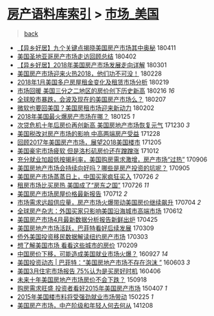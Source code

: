[房产语料库索引](../../README.md)  > [市场_美国](市场_美国.md)
====
> [back](../README.md)

- [【异乡好居】九个关键点揭晓美国房产市场其中奥秘](http://jkwz.applinzi.com/ittc/7090672092104360966.html#%E3%80%90%E5%BC%82%E4%B9%A1%E5%A5%BD%E5%B1%85%E3%80%91%E4%B9%9D%E4%B8%AA%E5%85%B3%E9%94%AE%E7%82%B9%E6%8F%AD%E6%99%93%E7%BE%8E%E5%9B%BD%E6%88%BF%E4%BA%A7%E5%B8%82%E5%9C%BA%E5%85%B6%E4%B8%AD%E5%A5%A5%E7%A7%98) 180411  
- [美国圣地亚哥房产市场走访回顾总结](http://jkwz.applinzi.com/ittc/7087261196082480144.html#%E7%BE%8E%E5%9B%BD%E5%9C%A3%E5%9C%B0%E4%BA%9A%E5%93%A5%E6%88%BF%E4%BA%A7%E5%B8%82%E5%9C%BA%E8%B5%B0%E8%AE%BF%E5%9B%9E%E9%A1%BE%E6%80%BB%E7%BB%93) 180402  
- [【异乡好居】2018年美国房产市场发展走向详解](http://jkwz.applinzi.com/ittc/7075441345160545296.html#%E3%80%90%E5%BC%82%E4%B9%A1%E5%A5%BD%E5%B1%85%E3%80%912018%E5%B9%B4%E7%BE%8E%E5%9B%BD%E6%88%BF%E4%BA%A7%E5%B8%82%E5%9C%BA%E5%8F%91%E5%B1%95%E8%B5%B0%E5%90%91%E8%AF%A6%E8%A7%A3) 180301  
- [美国房产市场迎来火热2018，他们功不可没！](http://jkwz.applinzi.com/ittc/7075161272226415622.html#%E7%BE%8E%E5%9B%BD%E6%88%BF%E4%BA%A7%E5%B8%82%E5%9C%BA%E8%BF%8E%E6%9D%A5%E7%81%AB%E7%83%AD2018%EF%BC%8C%E4%BB%96%E4%BB%AC%E5%8A%9F%E4%B8%8D%E5%8F%AF%E6%B2%A1%EF%BC%81) 180228  
- [2018年1月美国多户房屋租金变化及租赁市场分析](http://jkwz.applinzi.com/ittc/7071736514126283782.html#2018%E5%B9%B41%E6%9C%88%E7%BE%8E%E5%9B%BD%E5%A4%9A%E6%88%B7%E6%88%BF%E5%B1%8B%E7%A7%9F%E9%87%91%E5%8F%98%E5%8C%96%E5%8F%8A%E7%A7%9F%E8%B5%81%E5%B8%82%E5%9C%BA%E5%88%86%E6%9E%90) 180219  
- [市场回暖 美国三分之二地区的房价创下历史新高](http://jkwz.applinzi.com/ittc/7070762387030672390.html#%E5%B8%82%E5%9C%BA%E5%9B%9E%E6%9A%96+%E7%BE%8E%E5%9B%BD%E4%B8%89%E5%88%86%E4%B9%8B%E4%BA%8C%E5%9C%B0%E5%8C%BA%E7%9A%84%E6%88%BF%E4%BB%B7%E5%88%9B%E4%B8%8B%E5%8E%86%E5%8F%B2%E6%96%B0%E9%AB%98) 180216 *16* 
- [全球股市暴跌，会波及现在的美国房产市场么？](http://jkwz.applinzi.com/ittc/7067440727544300561.html#%E5%85%A8%E7%90%83%E8%82%A1%E5%B8%82%E6%9A%B4%E8%B7%8C%EF%BC%8C%E4%BC%9A%E6%B3%A2%E5%8F%8A%E7%8E%B0%E5%9C%A8%E7%9A%84%E7%BE%8E%E5%9B%BD%E6%88%BF%E4%BA%A7%E5%B8%82%E5%9C%BA%E4%B9%88%EF%BC%9F) 180207  
- [微软也要回美国？美国房租市场迎来新动力](http://jkwz.applinzi.com/ittc/7065512532314162192.html#%E5%BE%AE%E8%BD%AF%E4%B9%9F%E8%A6%81%E5%9B%9E%E7%BE%8E%E5%9B%BD%EF%BC%9F%E7%BE%8E%E5%9B%BD%E6%88%BF%E7%A7%9F%E5%B8%82%E5%9C%BA%E8%BF%8E%E6%9D%A5%E6%96%B0%E5%8A%A8%E5%8A%9B) 180202  
- [2018年美国最火爆房产市场在哪？](http://jkwz.applinzi.com/ittc/7062526002268210192.html#2018%E5%B9%B4%E7%BE%8E%E5%9B%BD%E6%9C%80%E7%81%AB%E7%88%86%E6%88%BF%E4%BA%A7%E5%B8%82%E5%9C%BA%E5%9C%A8%E5%93%AA%EF%BC%9F) 180125 *1* 
- [次贷危机十年后房价再创新高 美国房地产市场恢复元气](http://jkwz.applinzi.com/ittc/7052873391617344529.html#%E6%AC%A1%E8%B4%B7%E5%8D%B1%E6%9C%BA%E5%8D%81%E5%B9%B4%E5%90%8E%E6%88%BF%E4%BB%B7%E5%86%8D%E5%88%9B%E6%96%B0%E9%AB%98+%E7%BE%8E%E5%9B%BD%E6%88%BF%E5%9C%B0%E4%BA%A7%E5%B8%82%E5%9C%BA%E6%81%A2%E5%A4%8D%E5%85%83%E6%B0%94) 171230 *3* 
- [美国税改对房产市场的影响 中高两端房产受益](http://jkwz.applinzi.com/ittc/7051915390555259920.html#%E7%BE%8E%E5%9B%BD%E7%A8%8E%E6%94%B9%E5%AF%B9%E6%88%BF%E4%BA%A7%E5%B8%82%E5%9C%BA%E7%9A%84%E5%BD%B1%E5%93%8D+%E4%B8%AD%E9%AB%98%E4%B8%A4%E7%AB%AF%E6%88%BF%E4%BA%A7%E5%8F%97%E7%9B%8A) 171228  
- [回顾2017年美国房产市场，展望2018美国楼市](http://jkwz.applinzi.com/ittc/7043621447170262033.html#%E5%9B%9E%E9%A1%BE2017%E5%B9%B4%E7%BE%8E%E5%9B%BD%E6%88%BF%E4%BA%A7%E5%B8%82%E5%9C%BA%EF%BC%8C%E5%B1%95%E6%9C%9B2018%E7%BE%8E%E5%9B%BD%E6%A5%BC%E5%B8%82) 171205  
- [美国豪宅市场疲软 但是洛杉矶房价还在蹭蹭涨](http://jkwz.applinzi.com/ittc/7023562393630802960.html#%E7%BE%8E%E5%9B%BD%E8%B1%AA%E5%AE%85%E5%B8%82%E5%9C%BA%E7%96%B2%E8%BD%AF+%E4%BD%86%E6%98%AF%E6%B4%9B%E6%9D%89%E7%9F%B6%E6%88%BF%E4%BB%B7%E8%BF%98%E5%9C%A8%E8%B9%AD%E8%B9%AD%E6%B6%A8) 171012  
- [充分就业加超低按揭利率，美国购房需求激增，房产市场“过热”](http://jkwz.applinzi.com/ittc/7009866484422280209.html#%E5%85%85%E5%88%86%E5%B0%B1%E4%B8%9A%E5%8A%A0%E8%B6%85%E4%BD%8E%E6%8C%89%E6%8F%AD%E5%88%A9%E7%8E%87%EF%BC%8C%E7%BE%8E%E5%9B%BD%E8%B4%AD%E6%88%BF%E9%9C%80%E6%B1%82%E6%BF%80%E5%A2%9E%EF%BC%8C%E6%88%BF%E4%BA%A7%E5%B8%82%E5%9C%BA%E2%80%9C%E8%BF%87%E7%83%AD%E2%80%9D) 170906  
- [美国房地产市场会持续向好吗？哪些是房产投资的坑呢？](http://jkwz.applinzi.com/ittc/7006821619505562640.html#%E7%BE%8E%E5%9B%BD%E6%88%BF%E5%9C%B0%E4%BA%A7%E5%B8%82%E5%9C%BA%E4%BC%9A%E6%8C%81%E7%BB%AD%E5%90%91%E5%A5%BD%E5%90%97%EF%BC%9F%E5%93%AA%E4%BA%9B%E6%98%AF%E6%88%BF%E4%BA%A7%E6%8A%95%E8%B5%84%E7%9A%84%E5%9D%91%E5%91%A2%EF%BC%9F) 170905  
- [美国房产市场蒸蒸日上，中国买家疯狂买入](http://jkwz.applinzi.com/ittc/6994665026005500945.html#%E7%BE%8E%E5%9B%BD%E6%88%BF%E4%BA%A7%E5%B8%82%E5%9C%BA%E8%92%B8%E8%92%B8%E6%97%A5%E4%B8%8A%EF%BC%8C%E4%B8%AD%E5%9B%BD%E4%B9%B0%E5%AE%B6%E7%96%AF%E7%8B%82%E4%B9%B0%E5%85%A5) 170726 *2* 
- [租房市场比买房热  美国成了“房东之国”](http://jkwz.applinzi.com/ittc/6994577917227828240.html#%E7%A7%9F%E6%88%BF%E5%B8%82%E5%9C%BA%E6%AF%94%E4%B9%B0%E6%88%BF%E7%83%AD++%E7%BE%8E%E5%9B%BD%E6%88%90%E4%BA%86%E2%80%9C%E6%88%BF%E4%B8%9C%E4%B9%8B%E5%9B%BD%E2%80%9D) 170726 *11* 
- [美国房产市场房屋价格最新报告](http://jkwz.applinzi.com/ittc/6989377403372438545.html#%E7%BE%8E%E5%9B%BD%E6%88%BF%E4%BA%A7%E5%B8%82%E5%9C%BA%E6%88%BF%E5%B1%8B%E4%BB%B7%E6%A0%BC%E6%9C%80%E6%96%B0%E6%8A%A5%E5%91%8A) 170712 *2* 
- [市场需求远超供应量，房产市场火爆带动美国房价继续飙升](http://jkwz.applinzi.com/ittc/6986499674830537732.html#%E5%B8%82%E5%9C%BA%E9%9C%80%E6%B1%82%E8%BF%9C%E8%B6%85%E4%BE%9B%E5%BA%94%E9%87%8F%EF%BC%8C%E6%88%BF%E4%BA%A7%E5%B8%82%E5%9C%BA%E7%81%AB%E7%88%86%E5%B8%A6%E5%8A%A8%E7%BE%8E%E5%9B%BD%E6%88%BF%E4%BB%B7%E7%BB%A7%E7%BB%AD%E9%A3%99%E5%8D%87) 170704 *2* 
- [全球房产杂志：外国买家只影响美国沿海城市高端市场](http://jkwz.applinzi.com/ittc/6978241121493713924.html#%E5%85%A8%E7%90%83%E6%88%BF%E4%BA%A7%E6%9D%82%E5%BF%97%EF%BC%9A%E5%A4%96%E5%9B%BD%E4%B9%B0%E5%AE%B6%E5%8F%AA%E5%BD%B1%E5%93%8D%E7%BE%8E%E5%9B%BD%E6%B2%BF%E6%B5%B7%E5%9F%8E%E5%B8%82%E9%AB%98%E7%AB%AF%E5%B8%82%E5%9C%BA) 170612  
- [美国房产市场4月最新数据分析报告新鲜出炉](http://jkwz.applinzi.com/ittc/6960345742320337924.html#%E7%BE%8E%E5%9B%BD%E6%88%BF%E4%BA%A7%E5%B8%82%E5%9C%BA4%E6%9C%88%E6%9C%80%E6%96%B0%E6%95%B0%E6%8D%AE%E5%88%86%E6%9E%90%E6%8A%A5%E5%91%8A%E6%96%B0%E9%B2%9C%E5%87%BA%E7%82%89) 170425  
- [美国房地产市场活跃，巴菲特看好后续发展](http://jkwz.applinzi.com/ittc/6942984034484487173.html#%E7%BE%8E%E5%9B%BD%E6%88%BF%E5%9C%B0%E4%BA%A7%E5%B8%82%E5%9C%BA%E6%B4%BB%E8%B7%83%EF%BC%8C%E5%B7%B4%E8%8F%B2%E7%89%B9%E7%9C%8B%E5%A5%BD%E5%90%8E%E7%BB%AD%E5%8F%91%E5%B1%95) 170309  
- [侨外美国投资移民数据解读纽约房产市场](http://jkwz.applinzi.com/ittc/6940869242319799301.html#%E4%BE%A8%E5%A4%96%E7%BE%8E%E5%9B%BD%E6%8A%95%E8%B5%84%E7%A7%BB%E6%B0%91%E6%95%B0%E6%8D%AE%E8%A7%A3%E8%AF%BB%E7%BA%BD%E7%BA%A6%E6%88%BF%E4%BA%A7%E5%B8%82%E5%9C%BA) 170303  
- [想了解美国市场 看看这些城市的房价](http://jkwz.applinzi.com/ittc/6932565566719263749.html#%E6%83%B3%E4%BA%86%E8%A7%A3%E7%BE%8E%E5%9B%BD%E5%B8%82%E5%9C%BA+%E7%9C%8B%E7%9C%8B%E8%BF%99%E4%BA%9B%E5%9F%8E%E5%B8%82%E7%9A%84%E6%88%BF%E4%BB%B7) 170209  
- [中国房价下移，可能造成美国就业市场火爆？](http://jkwz.applinzi.com/ittc/6882499290441712645.html#%E4%B8%AD%E5%9B%BD%E6%88%BF%E4%BB%B7%E4%B8%8B%E7%A7%BB%EF%BC%8C%E5%8F%AF%E8%83%BD%E9%80%A0%E6%88%90%E7%BE%8E%E5%9B%BD%E5%B0%B1%E4%B8%9A%E5%B8%82%E5%9C%BA%E7%81%AB%E7%88%86%EF%BC%9F) 160927 *14* 
- [美国投资动态 | 巴菲特：“美国房地产市场不存在泡沫 ”](http://jkwz.applinzi.com/ittc/6839563971048506373.html#%E7%BE%8E%E5%9B%BD%E6%8A%95%E8%B5%84%E5%8A%A8%E6%80%81+%7C+%E5%B7%B4%E8%8F%B2%E7%89%B9%EF%BC%9A%E2%80%9C%E7%BE%8E%E5%9B%BD%E6%88%BF%E5%9C%B0%E4%BA%A7%E5%B8%82%E5%9C%BA%E4%B8%8D%E5%AD%98%E5%9C%A8%E6%B3%A1%E6%B2%AB+%E2%80%9D) 160603 *3* 
- [美国3月住宅市场报告  75%认为是买房好时机](http://jkwz.applinzi.com/ittc/6817924869937169413.html#%E7%BE%8E%E5%9B%BD3%E6%9C%88%E4%BD%8F%E5%AE%85%E5%B8%82%E5%9C%BA%E6%8A%A5%E5%91%8A++75%25%E8%AE%A4%E4%B8%BA%E6%98%AF%E4%B9%B0%E6%88%BF%E5%A5%BD%E6%97%B6%E6%9C%BA) 160406  
- [未来十年美国房地产市场房价不会下跌？](http://jkwz.applinzi.com/ittc/6743479219340772357.html#%E6%9C%AA%E6%9D%A5%E5%8D%81%E5%B9%B4%E7%BE%8E%E5%9B%BD%E6%88%BF%E5%9C%B0%E4%BA%A7%E5%B8%82%E5%9C%BA%E6%88%BF%E4%BB%B7%E4%B8%8D%E4%BC%9A%E4%B8%8B%E8%B7%8C%EF%BC%9F) 150918  
- [购房需求旺盛 投资者看好2015年美国房产市场](http://jkwz.applinzi.com/ittc/547650611403571803.html#%E8%B4%AD%E6%88%BF%E9%9C%80%E6%B1%82%E6%97%BA%E7%9B%9B+%E6%8A%95%E8%B5%84%E8%80%85%E7%9C%8B%E5%A5%BD2015%E5%B9%B4%E7%BE%8E%E5%9B%BD%E6%88%BF%E4%BA%A7%E5%B8%82%E5%9C%BA) 150407 *1* 
- [2015年美国楼市料将受强劲就业市场带动](http://jkwz.applinzi.com/ittc/547650611393460238.html#2015%E5%B9%B4%E7%BE%8E%E5%9B%BD%E6%A5%BC%E5%B8%82%E6%96%99%E5%B0%86%E5%8F%97%E5%BC%BA%E5%8A%B2%E5%B0%B1%E4%B8%9A%E5%B8%82%E5%9C%BA%E5%B8%A6%E5%8A%A8) 150225 *1* 
- [美国房产市场，中产阶级和年轻人何去何从](http://jkwz.applinzi.com/ittc/547650611379791716.html#%E7%BE%8E%E5%9B%BD%E6%88%BF%E4%BA%A7%E5%B8%82%E5%9C%BA%EF%BC%8C%E4%B8%AD%E4%BA%A7%E9%98%B6%E7%BA%A7%E5%92%8C%E5%B9%B4%E8%BD%BB%E4%BA%BA%E4%BD%95%E5%8E%BB%E4%BD%95%E4%BB%8E) 141208  
